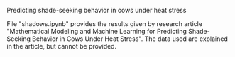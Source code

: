 Predicting shade-seeking behavior in cows under heat stress

File "shadows.ipynb" provides the results given by research article "Mathematical Modeling and Machine Learning for Predicting Shade-Seeking Behavior in Cows Under Heat Stress".
The data used are explained in the article, but cannot be provided.
